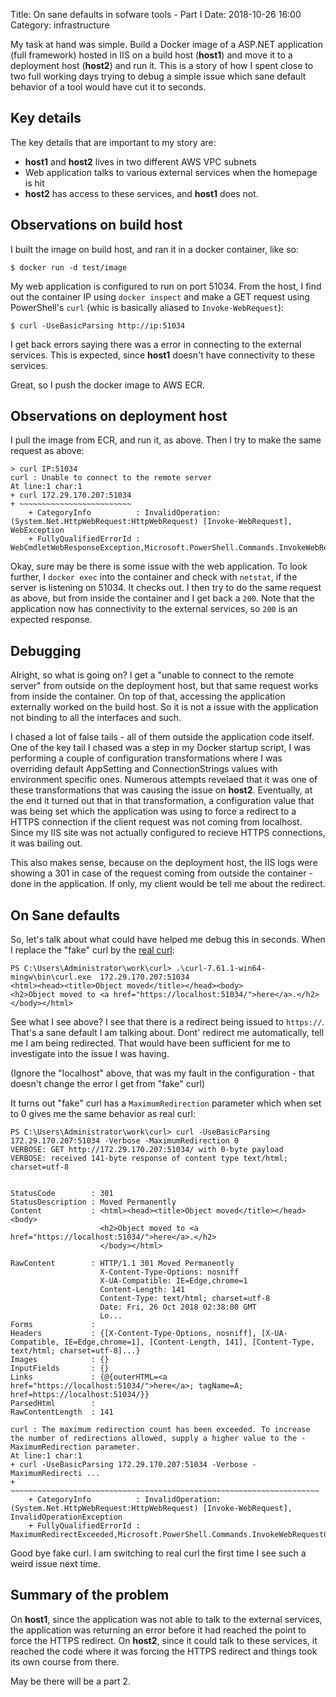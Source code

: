 Title: On sane defaults in sofware tools - Part I
Date: 2018-10-26 16:00
Category: infrastructure

My task at hand was simple. Build a Docker image of a ASP.NET application (full framework) hosted in IIS on
a build host (**host1**) and move it to a deployment host (**host2**) and run it. This is a story of how I spent 
close to two full working days trying to debug a simple issue which sane default behavior of a tool would have cut it to 
seconds.

## Key details

The key details that are important to my story are:

- **host1** and **host2** lives in two different AWS VPC subnets
- Web application talks to various external services when the homepage is hit
- **host2** has access to these services, and **host1** does not.


## Observations on build host

I built the image on build host, and ran it in a docker container, like so:

```
$ docker run -d test/image
```

My web application is configured to run on port 51034. From the host, I find out the container IP using `docker inspect`
and make a GET request using PowerShell's `curl` (whic is basically aliased to `Invoke-WebRequest`):

```
$ curl -UseBasicParsing http://ip:51034
```

I get back errors saying there was a error in connecting to the external services. This is expected, since
**host1** doesn't have connectivity to these services.

Great, so I push the docker image to AWS ECR.

## Observations on deployment host

I pull the image from ECR, and run it, as above. Then I try to make the same request as above:

```
> curl IP:51034
curl : Unable to connect to the remote server
At line:1 char:1
+ curl 172.29.170.207:51034
+ ~~~~~~~~~~~~~~~~~~~~~~~~~
    + CategoryInfo          : InvalidOperation: (System.Net.HttpWebRequest:HttpWebRequest) [Invoke-WebRequest], WebException
    + FullyQualifiedErrorId : WebCmdletWebResponseException,Microsoft.PowerShell.Commands.InvokeWebRequestCommand
```

Okay, sure may be there is some issue with the web application. To look further, I `docker exec` into the container
and check with `netstat`, if the server is listening on 51034. It checks out. I then try to do the same request as
above, but from inside the container and I get back a `200`. Note that the application now has connectivity
to the external services, so `200` is an expected response.


## Debugging

Alright, so what is going on? I get a "unable to connect to the remote server" from outside on the deployment host, but
that same request works from inside the container. On top of that, accessing the application externally worked on the
build host. So it is not a issue with the application not binding to all the interfaces and such.

I chased a lot of false tails - all of them outside the application code itself. One of the key tail I chased 
was a step in my Docker startup script, I was performing a couple of configuration transformations where I was 
overriding default AppSetting and ConnectionStrings values with environment specific ones. Numerous attempts
revelaed that it was one of these transformations that was causing the issue on **host2**. Eventually, at the end 
it turned out that in that transformation, a configuration value that was being set which the application was 
using to force a redirect to a HTTPS connection if the client request was not coming from localhost.
Since my IIS site was not actually configured to recieve HTTPS connections, it was bailing out.

This also makes sense, because on the deployment host, the IIS logs were showing a 301 in case of the request coming from
outside the container - done in the application. If only, my client would be tell me about the redirect.

## On Sane defaults

So, let's talk about what could have helped me debug this in seconds. When I replace the "fake" curl by the [real
curl](https://curl.haxx.se/windows/):

```
PS C:\Users\Administrator\work\curl> .\curl-7.61.1-win64-mingw\bin\curl.exe  172.29.170.207:51034
<html><head><title>Object moved</title></head><body>
<h2>Object moved to <a href="https://localhost:51034/">here</a>.</h2>
</body></html>
```

See what I see above? I see that there is a redirect being issued to `https://`. That's a sane default I am talking about.
Dont' redirect me automatically, tell me  I am being redirected. That would have been sufficient for me to investigate
into the issue I was having.

(Ignore the "localhost" above, that was my fault in the configuration - that doesn't change the error I get from
"fake" curl)

It turns out "fake" curl has a `MaximumRedirection` parameter which when set to 0 gives me the same behavior as real curl:

```
PS C:\Users\Administrator\work\curl> curl -UseBasicParsing 172.29.170.207:51034 -Verbose -MaximumRedirection 0
VERBOSE: GET http://172.29.170.207:51034/ with 0-byte payload
VERBOSE: received 141-byte response of content type text/html; charset=utf-8


StatusCode        : 301
StatusDescription : Moved Permanently
Content           : <html><head><title>Object moved</title></head><body>
                    <h2>Object moved to <a href="https://localhost:51034/">here</a>.</h2>
                    </body></html>

RawContent        : HTTP/1.1 301 Moved Permanently
                    X-Content-Type-Options: nosniff
                    X-UA-Compatible: IE=Edge,chrome=1
                    Content-Length: 141
                    Content-Type: text/html; charset=utf-8
                    Date: Fri, 26 Oct 2018 02:38:00 GMT
                    Lo...
Forms             :
Headers           : {[X-Content-Type-Options, nosniff], [X-UA-Compatible, IE=Edge,chrome=1], [Content-Length, 141], [Content-Type, text/html; charset=utf-8]...}
Images            : {}
InputFields       : {}
Links             : {@{outerHTML=<a href="https://localhost:51034/">here</a>; tagName=A; href=https://localhost:51034/}}
ParsedHtml        :
RawContentLength  : 141

curl : The maximum redirection count has been exceeded. To increase the number of redirections allowed, supply a higher value to the -MaximumRedirection parameter.
At line:1 char:1
+ curl -UseBasicParsing 172.29.170.207:51034 -Verbose -MaximumRedirecti ...
+ ~~~~~~~~~~~~~~~~~~~~~~~~~~~~~~~~~~~~~~~~~~~~~~~~~~~~~~~~~~~~~~~~~~~~~
    + CategoryInfo          : InvalidOperation: (System.Net.HttpWebRequest:HttpWebRequest) [Invoke-WebRequest], InvalidOperationException
    + FullyQualifiedErrorId : MaximumRedirectExceeded,Microsoft.PowerShell.Commands.InvokeWebRequestCommand
```

Good bye fake curl. I am switching to real curl the first time I see such a weird issue next time.

## Summary of the problem

On **host1**, since the application was not able to talk to the external services, the application was returning
an error before it had reached the point to force the HTTPS redirect. On **host2**, since it could talk to these
services, it reached the code where it was forcing the HTTPS redirect and things took its own course from there.

May be there will be a part 2.
